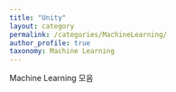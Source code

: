 ```yaml
---
title: "Unity"
layout: category
permalink: /categories/MachineLearning/
author_profile: true
taxonomy: Machine Learning
---
```

Machine Learning 모음
